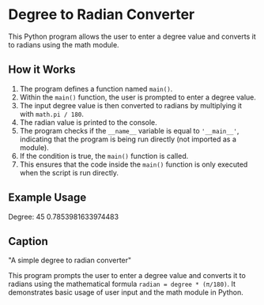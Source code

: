 # Degree to Radian Converter

This Python program allows the user to enter a degree value and converts it to radians using the math module.

## How it Works

1. The program defines a function named `main()`.
2. Within the `main()` function, the user is prompted to enter a degree value.
3. The input degree value is then converted to radians by multiplying it with `math.pi / 180`.
4. The radian value is printed to the console.
5. The program checks if the `__name__` variable is equal to `'__main__'`, indicating that the program is being run directly (not imported as a module).
6. If the condition is true, the `main()` function is called.
7. This ensures that the code inside the `main()` function is only executed when the script is run directly.

## Example Usage

Degree: 45
0.7853981633974483

## Caption

"A simple degree to radian converter"

This program prompts the user to enter a degree value and converts it to radians using the mathematical formula `radian = degree * (π/180)`. It demonstrates basic usage of user input and the math module in Python.
